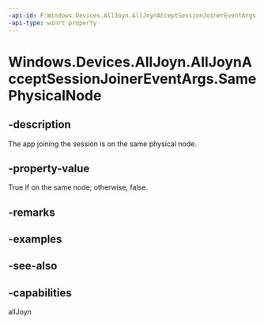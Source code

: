 ```yaml
---
-api-id: P:Windows.Devices.AllJoyn.AllJoynAcceptSessionJoinerEventArgs.SamePhysicalNode
-api-type: winrt property
---
```


<!-- Property syntax
public bool SamePhysicalNode { get; }
-->

# Windows.Devices.AllJoyn.AllJoynAcceptSessionJoinerEventArgs.SamePhysicalNode

## -description
The app joining the session is on the same physical node.

## -property-value
True if on the same node; otherwise, false.

## -remarks

## -examples

## -see-also


## -capabilities
allJoyn
